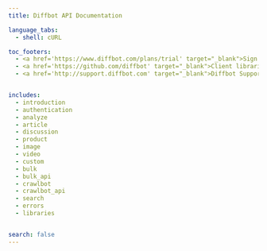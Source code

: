 ```yaml
---
title: Diffbot API Documentation

language_tabs:
  - shell: cURL

toc_footers:
  - <a href='https://www.diffbot.com/plans/trial' target="_blank">Sign Up for a Developer Token</a>
  - <a href='https://github.com/diffbot' target="_blank">Client libraries</a>
  - <a href='http://support.diffbot.com' target="_blank">Diffbot Support</a>


includes:
  - introduction
  - authentication
  - analyze
  - article
  - discussion
  - product
  - image
  - video
  - custom
  - bulk
  - bulk_api
  - crawlbot
  - crawlbot_api
  - search
  - errors
  - libraries


search: false
---
```




